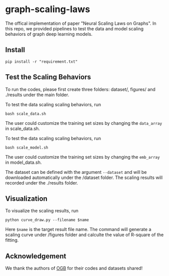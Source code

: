 # graph-scaling-laws

The offical implementation of paper "Neural Scaling Laws on Graphs". In this repo, we provided pipelines to test the data and model scaling behaviors of graph deep learning models.

## Install

```
pip install -r "requirement.txt"
```

## Test the Scaling Behaviors

To run the codes, please first create three folders: dataset/, figures/ and ./results under the main folder.

To test the data scaling scaling behaviors, run

```
bash scale_data.sh
```

The user could customize the training set sizes by changing the `data_array` in scale_data.sh.

To test the data scaling scaling behaviors, run

```
bash scale_model.sh
```

The user could customize the training set sizes by changing the `emb_array` in model_data.sh.

The dataset can be defined with the argument `--dataset` and will be downloaded automatically under the /dataset folder. The scaling results will recorded under the ./results folder.

## Visualization

To visualize the scaling results, run

```
python curve_draw.py --filename $name
```

Here `$name` is the target result file name. The command will generate a scaling curve under /figures folder and calculte the value of R-square of the fitting.

## Acknowledgement

We thank the authors of [OGB](https://github.com/snap-stanford/ogb) for their codes and datasets shared!

